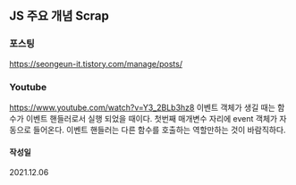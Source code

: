 ## JS 주요 개념 Scrap

### 포스팅
https://seongeun-it.tistory.com/manage/posts/

### Youtube
https://www.youtube.com/watch?v=Y3_2BLb3hz8
이벤트 객체가 생길 때는 함수가 이벤트 핸들러로서 실행 되었을 때이다.
첫번째 매개변수 자리에 event 객체가 자동으로 들어온다.
이벤트 핸들러는 다른 함수를 호출하는 역할만하는 것이 바람직하다.

#### 작성일
2021.12.06